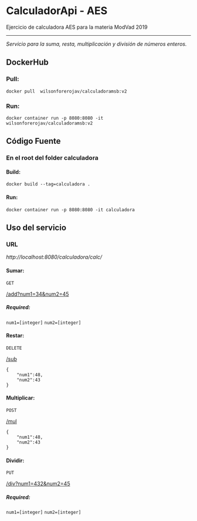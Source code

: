 # CalculadorApi - AES
Ejercicio de calculadora AES para la materia ModVad 2019

----
  _Servicio para la suma, resta, multiplicación y división de números enteros._

## DockerHub
### Pull:
`docker pull  wilsonforerojav/calculadoramsb:v2`   
### Run:
`docker container run -p 8080:8080 -it wilsonforerojav/calculadoramsb:v2`      

## Código Fuente
### En el root del folder calculadora
#### Build:
`docker build --tag=calculadora . `     
#### Run:
`docker container run -p 8080:8080 -it calculadora`   

## Uso del servicio

### URL
_http://localhost:8080/calculadora/calc/_

#### Sumar:
`GET`  

[ /add?num1=34&num2=45 ](http://localhost:8080/calculadora/calc/add?num1=34&num2=45)

##### Required:
 
   `num1=[integer]`
   `num2=[integer]`

#### Restar:
`DELETE`

[ /sub  ](http://localhost:8080/calculadora/calc/sub)

```
{
	"num1":48,
	"num2":43
}
```

#### Multiplicar:
`POST`

[ /mul  ](http://localhost:8080/calculadora/calc/mul)
```
{
	"num1":48,
	"num2":43
}
```
#### Dividir:
`PUT`

[ /div?num1=432&num2=45 ](http://localhost:8080/calculadora/calc/div?num1=432&num2=45)

##### Required:
 
   `num1=[integer]`
   `num2=[integer]`

